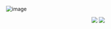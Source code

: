 ![image](https://user-images.githubusercontent.com/51286995/218781429-616f7dbf-2a5d-41cb-ab55-27d3f33e63a7.png)

<!-- [![trophy](https://github-profile-trophy.vercel.app/?username=AlbertIost)](https://github.com/AlbertIost/github-profile-trophy) -->
<p align="center">
  <img src="https://github-readme-streak-stats.herokuapp.com/?user=Albertiost"/>
  <img src="https://github-profile-summary-cards.vercel.app/api/cards/productive-time?username=albertiost&theme=solarized_dark"/>
</p>

<!--
**AlbertIost/AlbertIost** is a ✨ _special_ ✨ repository because its `README.md` (this file) appears on your GitHub profile.

Here are some ideas to get you started:

- 🔭 I’m currently working on ...
- 🌱 I’m currently learning ...
- 👯 I’m looking to collaborate on ...
- 🤔 I’m looking for help with ...
- 💬 Ask me about ...
- 📫 How to reach me: ...
- 😄 Pronouns: ...
- ⚡ Fun fact: ...
-->
